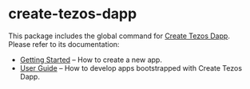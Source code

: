 # create-tezos-dapp

This package includes the global command for [Create Tezos Dapp](https://github.com/waylad/create-tezos-dapp).<br>
Please refer to its documentation:

- [Getting Started](https://waylad.github.io/create-tezos-dapp/docs/getting-started) – How to create a new app.
- [User Guide](https://waylad.github.io/create-tezos-dapp/) – How to develop apps bootstrapped with Create Tezos Dapp.
